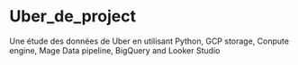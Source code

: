 # Uber_de_project
Une étude des données de Uber en utilisant Python, GCP storage, Conpute engine, Mage Data pipeline, BigQuery and Looker Studio

